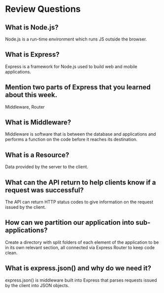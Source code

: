 # Review Questions

## What is Node.js?
Node.js is a run-time environment which runs JS outside the browser.
## What is Express?
Express is a framework for Node.js used to build web and mobile applications.
## Mention two parts of Express that you learned about this week.
Middleware, Router
## What is Middleware?
Middleware is software that is between the database and applications and performs a function on the code before it reaches its destination.
## What is a Resource?
Data provided by the server to the client.
## What can the API return to help clients know if a request was successful?
The API can return HTTP status codes to give information on the request issued by the client.
## How can we partition our application into sub-applications?
Create a directory with split folders of each element of the application to be in its own relevant section, all connected via Express Router to keep code clean.
## What is express.json() and why do we need it?
express.json() is middleware built into Express that parses requests issued by the client into JSON objects.
